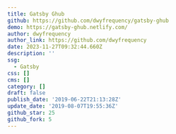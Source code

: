 ```yaml
---
title: Gatsby Ghub
github: https://github.com/dwyfrequency/gatsby-ghub
demo: https://gatsby-ghub.netlify.com/
author: dwyfrequency
author_link: https://github.com/dwyfrequency
date: 2023-11-27T09:32:44.660Z
description: ''
ssg:
  - Gatsby
css: []
cms: []
category: []
draft: false
publish_date: '2019-06-22T21:13:28Z'
update_date: '2019-08-07T19:55:36Z'
github_star: 25
github_fork: 5
---
```

